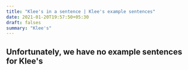 ```yaml
---
title: "Klee's in a sentence | Klee's example sentences"
date: 2021-01-20T19:57:50+05:30
draft: falses
summary: "Klee's"
---
```

## Unfortunately, we have no example sentences for Klee's                 
